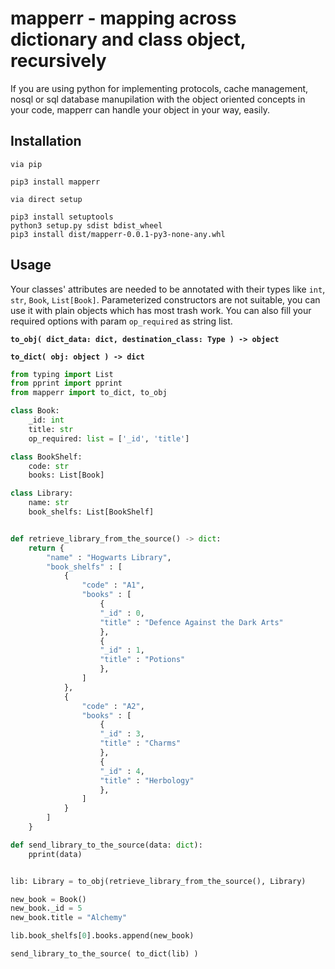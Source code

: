 # **mapperr - mapping across dictionary and class object, recursively**

If you are using python for implementing protocols, cache management, nosql or sql database manupilation with  the object oriented concepts in your code, mapperr can handle your object in your way, easily.

## Installation
`via pip`
```shell
pip3 install mapperr
```
`via direct setup`
```shell
pip3 install setuptools
python3 setup.py sdist bdist_wheel
pip3 install dist/mapperr-0.0.1-py3-none-any.whl
```

## Usage
Your classes' attributes are needed to be annotated with their types like `int`, `str`, `Book`, `List[Book]`. Parameterized constructors are not suitable, you can use it with plain objects which has most trash work. You can also fill your required options with param `op_required` as string list.

**`to_obj( dict_data: dict, destination_class: Type ) -> object`**

**`to_dict( obj: object ) -> dict`**


```python
from typing import List
from pprint import pprint
from mapperr import to_dict, to_obj

class Book:
    _id: int
    title: str
    op_required: list = ['_id', 'title']

class BookShelf:
    code: str
    books: List[Book]

class Library:
    name: str
    book_shelfs: List[BookShelf]


def retrieve_library_from_the_source() -> dict:
    return {
        "name" : "Hogwarts Library",
        "book_shelfs" : [
            {
                "code" : "A1",
                "books" : [
                    {
                    "_id" : 0,
                    "title" : "Defence Against the Dark Arts"
                    },
                    {
                    "_id" : 1,
                    "title" : "Potions"
                    },
                ]
            },
            {
                "code" : "A2",
                "books" : [
                    {
                    "_id" : 3,
                    "title" : "Charms"
                    },
                    {
                    "_id" : 4,
                    "title" : "Herbology"
                    },
                ]
            }
        ]
    }

def send_library_to_the_source(data: dict):
    pprint(data)


lib: Library = to_obj(retrieve_library_from_the_source(), Library)

new_book = Book()
new_book._id = 5
new_book.title = "Alchemy"

lib.book_shelfs[0].books.append(new_book)

send_library_to_the_source( to_dict(lib) )
```